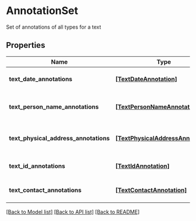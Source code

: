 # AnnotationSet

Set of annotations of all types for a text

## Properties
Name | Type | Description | Notes
------------ | ------------- | ------------- | -------------
**text_date_annotations** | [**[TextDateAnnotation]**](TextDateAnnotation.md) | Date annotations in a text | 
**text_person_name_annotations** | [**[TextPersonNameAnnotation]**](TextPersonNameAnnotation.md) | Person name annotations in a text | 
**text_physical_address_annotations** | [**[TextPhysicalAddressAnnotation]**](TextPhysicalAddressAnnotation.md) | Physical address annotations in a text | 
**text_id_annotations** | [**[TextIdAnnotation]**](TextIdAnnotation.md) | ID annotations in a text | 
**text_contact_annotations** | [**[TextContactAnnotation]**](TextContactAnnotation.md) | Contact annotations in a text | 

[[Back to Model list]](../README.md#documentation-for-models) [[Back to API list]](../README.md#documentation-for-api-endpoints) [[Back to README]](../README.md)


